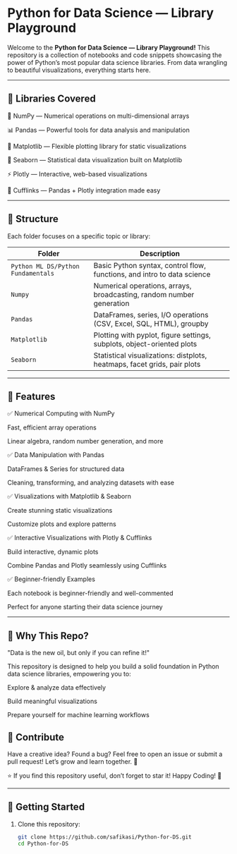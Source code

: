 # Python for Data Science — Library Playground

Welcome to the **Python for Data Science — Library Playground!** This repository is a collection of notebooks and code snippets showcasing the power of Python’s most popular data science libraries. From data wrangling to beautiful visualizations, everything starts here.

---

## 🧰 Libraries Covered

📐 NumPy — Numerical operations on multi-dimensional arrays

📊 Pandas — Powerful tools for data analysis and manipulation 

🎨 Matplotlib — Flexible plotting library for static visualizations 

🌈 Seaborn — Statistical data visualization built on Matplotlib 

⚡ Plotly — Interactive, web-based visualizations 

🔗 Cufflinks — Pandas + Plotly integration made easy

---

## 📂 Structure

Each folder focuses on a specific topic or library:

| Folder                              | Description |
|-------------------------------------|-------------|
| `Python ML DS/Python Fundamentals` | Basic Python syntax, control flow, functions, and intro to data science |
| `Numpy`                             | Numerical operations, arrays, broadcasting, random number generation |
| `Pandas`                            | DataFrames, series, I/O operations (CSV, Excel, SQL, HTML), groupby |
| `Matplotlib`                        | Plotting with pyplot, figure settings, subplots, object-oriented plots |
| `Seaborn`                           | Statistical visualizations: distplots, heatmaps, facet grids, pair plots |

---

## 🚀 Features

✅ Numerical Computing with NumPy

Fast, efficient array operations

Linear algebra, random number generation, and more

✅ Data Manipulation with Pandas

DataFrames & Series for structured data

Cleaning, transforming, and analyzing datasets with ease

✅ Visualizations with Matplotlib & Seaborn

Create stunning static visualizations

Customize plots and explore patterns

✅ Interactive Visualizations with Plotly & Cufflinks

Build interactive, dynamic plots

Combine Pandas and Plotly seamlessly using Cufflinks

✅ Beginner-friendly Examples

Each notebook is beginner-friendly and well-commented

Perfect for anyone starting their data science journey

---

## 🌟 Why This Repo?

"Data is the new oil, but only if you can refine it!"

This repository is designed to help you build a solid foundation in Python data science libraries, empowering you to:

Explore & analyze data effectively

Build meaningful visualizations

Prepare yourself for machine learning workflows

## 📣 Contribute

Have a creative idea? Found a bug? Feel free to open an issue or submit a pull request! Let’s grow and learn together. 🌱

⭐ If you find this repository useful, don’t forget to star it! Happy Coding! 🚀

---

## 🚀 Getting Started

1. Clone this repository:
   ```bash
   git clone https://github.com/safikasi/Python-for-DS.git
   cd Python-for-DS
